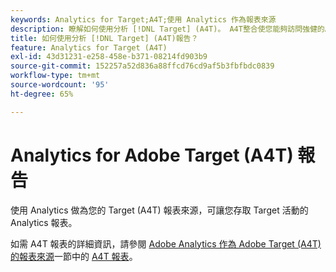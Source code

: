 ```yaml
---
keywords: Analytics for Target;A4T;使用 Analytics 作為報表來源
description: 瞭解如何使用分析 [!DNL Target] (A4T)。 A4T整合使您能夠訪問強健的Adobe Analytics報告，供您Adobe [!DNL Target] 活動。
title: 如何使用分析 [!DNL Target] (A4T)報告？
feature: Analytics for Target (A4T)
exl-id: 43d31231-e258-458e-b371-08214fd903b9
source-git-commit: 152257a52d836a88ffcd76cd9af5b3fbfbdc0839
workflow-type: tm+mt
source-wordcount: '95'
ht-degree: 65%

---
```


# Analytics for Adobe Target (A4T) 報告

使用 Analytics 做為您的 Target (A4T) 報表來源，可讓您存取 Target 活動的 Analytics 報表。

如需 A4T 報表的詳細資訊，請參閱 [Adobe Analytics 作為 Adobe Target (A4T) 的報表來源](/help/main/c-integrating-target-with-mac/a4t/a4t.md#concept_7540C8C04259434AB6EE33B09F47A1DE)一節中的 [ A4T 報表](/help/main/c-integrating-target-with-mac/a4t/reporting.md#concept_716AF8D545AD404EAAEE99A6DB7B9483)。
